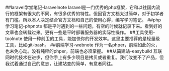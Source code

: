 ##laravel学堂笔记-laravelnote
laravel是一门优秀的php框架，它和以往国内流行的框架有很大的不同，有很多优秀的特性。但因官方文档太过简单，对于初学者有门槛。所以本人决定结合官方文档和自己的使用心得，编写学习笔记。
##php学习笔记-phpnote
都是平时遇到的一些问题，有空的时候就记录下来。看到好的文章也会转载过来。更有一些是平时部署服务器的实际性操作。
##工具使用-toolnote
使用一种前卫的工具，能加快你的开发效率。这里主要推荐的是轻量级工具，比如git-bash。
##前端学习-webnote
作为一名phper，前端如此的火，也未免心动。没有纯粹的phper，前端也必须掌握。
##从简建站-easybuild
互联网时代技术在进步，但你手上有多少项目是拷贝或者重复。我们改变不了产品，但我试着通过自己的意志，让建站变的简单，有意者同往。